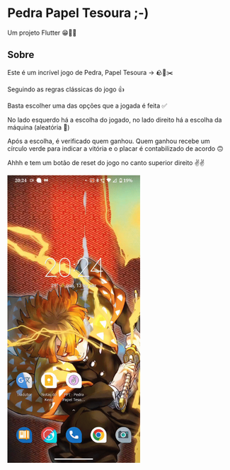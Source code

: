 # Pedra Papel Tesoura ;-)

Um projeto Flutter 😁🌟🌠

## Sobre

Este é um incrível jogo de Pedra, Papel Tesoura -> 🪨📜✂️

Seguindo as regras clássicas do jogo 👍

Basta escolher uma das opções que a jogada é feita ✅

No lado esquerdo há a escolha do jogado, no lado direito há a escolha da máquina (aleatória 👀)

Após a escolha, é verificado quem ganhou. Quem ganhou recebe um círculo verde para indicar a vitória e o placar é contabilizado de acordo 🙃

Ahhh e tem um botão de reset do jogo no canto superior direito ✌️✌️

<img src="./github/ezgif-1-c5020d63da.gif" style="height: 650px">
